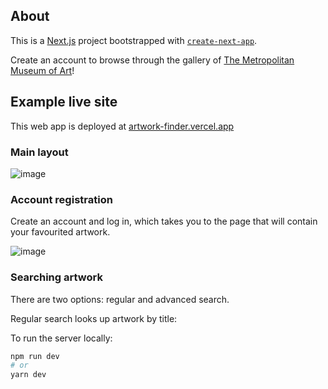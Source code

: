 ## About
This is a [Next.js](https://nextjs.org/) project bootstrapped with [`create-next-app`](https://github.com/vercel/next.js/tree/canary/packages/create-next-app).

Create an account to browse through the gallery of [The Metropolitan Museum of Art](https://metmuseum.github.io/)!

## Example live site

This web app is deployed at [artwork-finder.vercel.app](https://artwork-finder.vercel.app/)

### Main layout
![image](https://github.com/siusie/MET-artwork-app/assets/93149998/7504a94c-b2ec-4fcf-a09b-277ddd3f60fc)

### Account registration
Create an account and log in, which takes you to the page that will contain your favourited artwork.

![image](https://github.com/siusie/MET-artwork-app/assets/93149998/11b05379-5ed5-44b7-9b12-1dff859d1f59)

### Searching artwork
There are two options: regular and advanced search.

Regular search looks up artwork by title:



To run the server locally:

```bash
npm run dev
# or
yarn dev
```


